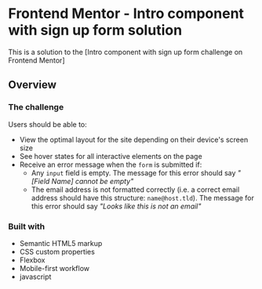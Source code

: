 # Frontend Mentor - Intro component with sign up form solution

This is a solution to the [Intro component with sign up form challenge on Frontend Mentor]


## Overview

### The challenge

Users should be able to:

- View the optimal layout for the site depending on their device's screen size
- See hover states for all interactive elements on the page
- Receive an error message when the `form` is submitted if:
  - Any `input` field is empty. The message for this error should say *"[Field Name] cannot be empty"*
  - The email address is not formatted correctly (i.e. a correct email address should have this structure: `name@host.tld`). The message for this error should say *"Looks like this is not an email"*


### Built with

- Semantic HTML5 markup
- CSS custom properties
- Flexbox
- Mobile-first workflow
- javascript
